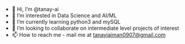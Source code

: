 - 👋 Hi, I’m @tanay-ai
- 👀 I’m interested in Data Science and AI/ML
- 🌱 I’m currently learning python3 and mySQL
- 💞️ I’m looking to collaborate on intermediate level projects of interest
- 📫 How to reach me - mail me at tanayjaiman0907@gmail.com 

<!---
tanay-ai/tanay-ai is a ✨ special ✨ repository because its `README.md` (this file) appears on your GitHub profile.
You can click the Preview link to take a look at your changes.
--->

